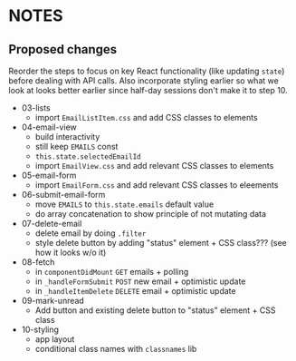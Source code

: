 # NOTES

## Proposed changes

Reorder the steps to focus on key React functionality (like updating `state`) before dealing with API calls. Also incorporate styling earlier so what we look at looks better earlier since half-day sessions don't make it to step 10.

- 03-lists
  * import `EmailListItem.css` and add CSS classes to elements
- 04-email-view
  * build interactivity
  * still keep `EMAILS` const
  * `this.state.selectedEmailId`
  * import `EmailView.css` and add relevant CSS classes to elements
- 05-email-form
  * import `EmailForm.css` and add relevant CSS classes to eleements
- 06-submit-email-form
  * move `EMAILS` to `this.state.emails` default value
  * do array concatenation to show principle of not mutating data
- 07-delete-email
  * delete email by doing `.filter`
  * style delete button by adding "status" element + CSS class??? (see how it looks w/o it)
- 08-fetch
  * in `componentDidMount` `GET` emails + polling
  * in `_handleFormSubmit` `POST` new email + optimistic update
  * in `_handleItemDelete` `DELETE` email + optimistic update
- 09-mark-unread
  * Add button and existing delete button to "status" element + CSS class
- 10-styling
  * app layout
  * conditional class names with `classnames` lib
